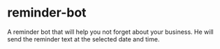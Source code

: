 # reminder-bot

A reminder bot that will help you not forget about your business. He will send the reminder text at the selected date and time.
